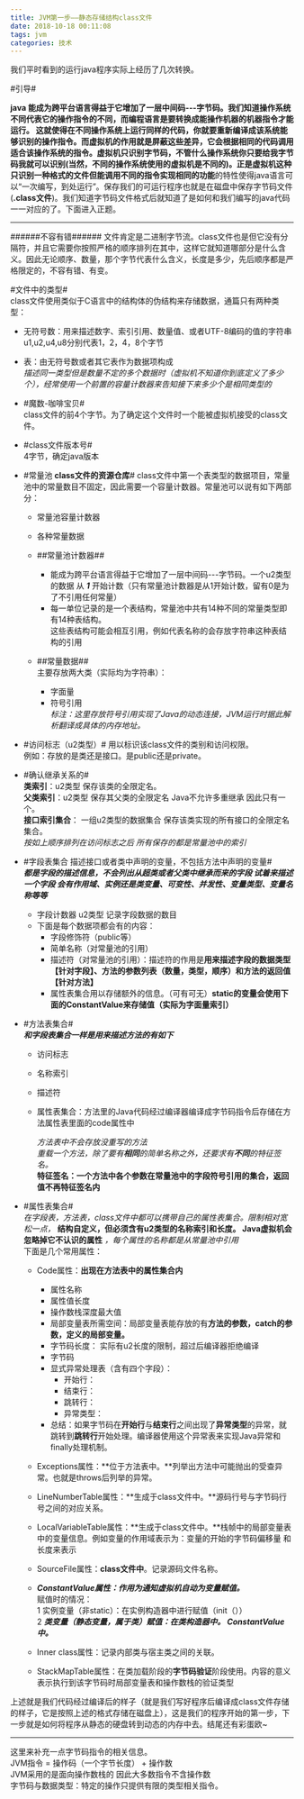 ```yaml
---
title: JVM第一步——静态存储结构class文件
date: 2018-10-18 00:11:08
tags: jvm
categories: 技术
---
```

我们平时看到的运行java程序实际上经历了几次转换。
<!--more-->



#引导#

**java 能成为跨平台语言得益于它增加了一层中间码---字节码。**我们知道操作系统不同代表它的操作指令的不同，而编程语言是要转换成能操作机器的机器指令才能运行。 这就使得在不同操作系统上运行同样的代码，你就要重新编译成该系统能够识别的操作指令。而虚拟机的作用就是屏蔽这些差异，它会根据相同的代码调用适合该操作系统的指令。虚拟机只识别字节码，不管什么操作系统你只要给我字节码我就可以识别(当然，不同的操作系统使用的虚拟机是不同的)。正是虚拟机这种**只识别一种格式的文件但能调用不同的指令实现相同的功能**的特性使得java语言可以“一次编写，到处运行”。保存我们的可运行程序也就是在磁盘中保存字节码文件(**.class文件**)。我们知道字节码文件格式后就知道了是如何和我们编写的java代码一一对应的了。下面进入正题。   

----------------------------------------------------------------------------------------------------------------------------------------------
######不容有错###### 
文件肯定是二进制字节流。class文件也是但它没有分隔符，并且它需要你按照严格的顺序排列在其中，这样它就知道哪部分是什么含义。因此无论顺序、数量，那个字节代表什么含义，长度是多少，先后顺序都是严格限定的，不容有错、有变。


#文件中的类型#  
  class文件使用类似于C语言中的结构体的伪结构来存储数据，通篇只有两种类型： 
* 无符号数：用来描述数字、索引引用、数量值、或者UTF-8编码的值的字符串 u1,u2,u4,u8分别代表1，2，4，8个字节  
* 表：由无符号数或者其它表作为数据项构成  
 *描述同一类型但是数量不定的多个数据时（虚拟机不知道你到底定义了多少个），经常使用一个前置的容量计数器来告知接下来多少个是相同类型的*


* #魔数-咖啡宝贝#  
  class文件的前4个字节。为了确定这个文件时一个能被虚拟机接受的class文件。

* #class文件版本号#  
  4字节，确定java版本

* #常量池 **class文件的资源仓库**#
   class文件中第一个表类型的数据项目，常量池中的常量数目不固定，因此需要一个容量计数器。常量池可以说有如下两部分：
    * 常量池容量计数器  
    * 各种常量数据
    * ##常量池计数器##
        - 能成为跨平台语言得益于它增加了一层中间码---字节码。一个u2类型的数据 从 ***1*** 开始计数（只有常量池计数器是从1开始计数，留有0是为了不引用任何常量）
        - 每一单位记录的是一个表结构，常量池中共有14种不同的常量类型即有14种表结构。  
        这些表结构可能会相互引用，例如代表名称的会存放字符串这种表结构的引用
    * ##常量数据##  
       主要存放两大类（实际均为字符串）：

        * 字面量
        * 符号引用  
    *标注：这里存放符号引用实现了Java的动态连接，JVM运行时据此解析翻译成具体的内存地址。*

* #访问标志（u2类型）#
  用以标识该class文件的类别和访问权限。  
  例如：存放的是类还是接口。是public还是private。

* #确认继承关系的#  
**类索引**：u2类型 保存该类的全限定名。  
**父类索引**：u2类型 保存其父类的全限定名 Java不允许多重继承 因此只有一个。  
**接口索引集合**： 一组u2类型的数据集合 保存该类实现的所有接口的全限定名集合。  
*按如上顺序排列在访问标志之后 所有保存的都是常量池中的索引*

* #字段表集合 描述接口或者类中声明的变量，不包括方法中声明的变量#  
***都是字段的描述信息，不会列出从超类或者父类中继承而来的字段 试着来描述一个字段 会有作用域、实例还是类变量、可变性、并发性、变量类型、变量名称等等***  

    * 字段计数器 u2类型 记录字段数据的数目  
    * 下面是每个数据项都会有的内容：  
        * 字段修饰符（public等）
        * 简单名称（对常量池的引用）
        * 描述符（对常量池的引用）：描述符的作用是**用来描述字段的数据类型【针对字段】、方法的参数列表（数量，类型，顺序）和方法的返回值【针对方法】**   
        * 属性表集合用以存储额外的信息。（可有可无）**static的变量会使用下面的ConstantValue来存储值（实际为字面量索引）**

* #方法表集合#  
***和字段表集合一样是用来描述方法的有如下*** 

    * 访问标志
    * 名称索引
    * 描述符
    * 属性表集合：方法里的Java代码经过编译器编译成字节码指令后存储在方法属性表里面的code属性中

        *方法表中不会存放没重写的方法*  
        *重载一个方法，除了要有**相同**的简单名称之外，还要求有**不同**的特征签名。*  
**特征签名：一个方法中各个参数在常量池中的字段符号引用的集合，返回值不再特征签名内**

* #属性表集合#  
*在字段表，方法表，class文件中都可以携带自己的属性表集合。限制相对宽松一点，* **结构自定义，但必须含有u2类型的名称索引和长度。   Java虚拟机会忽略掉它不认识的属性**   *，每个属性的名称都是从常量池中引用*  
下面是几个常用属性：

    * Code属性：**出现在方法表中的属性集合内**  
        *  属性名称
        * 属性值长度
        * 操作数栈深度最大值
        * 局部变量表所需空间：局部变量表能存放的有**方法的参数，catch的参数，定义的局部变量。**
        * 字节码长度： 实际有u2长度的限制，超过后编译器拒绝编译
        * 字节码
        * 显式异常处理表（含有四个字段）：
            * 开始行：
            * 结束行：
            * 跳转行：
            * 异常类型：  
        * 总结：如果字节码在**开始行**与**结束行**之间出现了**异常类型**的异常，就跳转到**跳转行**开始处理。编译器使用这个异常表来实现Java异常和finally处理机制。
    * Exceptions属性：**位于方法表中。**列举出方法中可能抛出的受查异常。也就是throws后列举的异常。
    * LineNumberTable属性：**生成于class文件中。**源码行号与字节码行号之间的对应关系。
    * LocalVariableTable属性：**生成于class文件中。**栈帧中的局部变量表中的变量信息。例如变量的作用域表示为：变量的开始的字节码偏移量 和 长度来表示
    * SourceFile属性：**class文件中**。记录源码文件名称。
    * ***ConstantValue属性：作用为通知虚拟机自动为变量赋值。***  
        赋值时的情况：  
        1 实例变量（非static）：在实例构造器中进行赋值（init（））   
        2 ***类变量（静态变量，属于类）赋值：在类构造器中。  ConstantValue中。***

    * Inner class属性：记录内部类与宿主类之间的关联。
    * StackMapTable属性：在类加载阶段的**字节码验证**阶段使用。内容的意义表示执行到该字节码时局部变量表和操作数栈的验证类型


上述就是我们代码经过编译后的样子（就是我们写好程序后编译成class文件存储的样子，它是按照上述的格式存储在磁盘上），这是我们的程序开始的第一步，下一步就是如何将程序从静态的硬盘转到动态的内存中去。结尾还有彩蛋欧~


******************************************

这里来补充一点字节码指令的相关信息。  
JVM指令 = 操作码（一个字节长度） + 操作数  
JVM采用的是面向操作数栈的 因此大多数指令不含操作数  
字节码与数据类型：特定的操作只提供有限的类型相关指令。